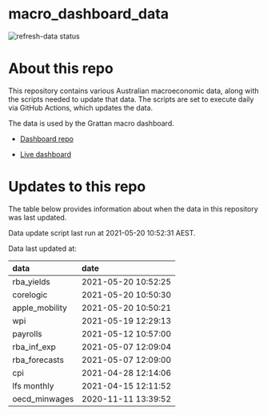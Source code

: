 
<!-- README.md is generated from README.Rmd. Please edit that file -->

# macro\_dashboard\_data

<!-- badges: start -->

![refresh-data
status](https://github.com/grattan/macro_dashboard_data/workflows/refresh-data/badge.svg)

<!-- badges: end -->

# About this repo

This repository contains various Australian macroeconomic data, along
with the scripts needed to update that data. The scripts are set to
execute daily via GitHub Actions, which updates the data.

The data is used by the Grattan macro dashboard.

  - [Dashboard repo](https://github.com/grattan/macrodashboard)

  - [Live dashboard](https://mattcowgill.shinyapps.io/macrodashboard/)

# Updates to this repo

The table below provides information about when the data in this
repository was last updated.

Data update script last run at 2021-05-20 10:52:31 AEST.

Data last updated at:

| data            | date                |
| :-------------- | :------------------ |
| rba\_yields     | 2021-05-20 10:52:25 |
| corelogic       | 2021-05-20 10:50:30 |
| apple\_mobility | 2021-05-20 10:50:21 |
| wpi             | 2021-05-19 12:29:13 |
| payrolls        | 2021-05-12 10:57:00 |
| rba\_inf\_exp   | 2021-05-07 12:09:04 |
| rba\_forecasts  | 2021-05-07 12:09:00 |
| cpi             | 2021-04-28 12:14:06 |
| lfs monthly     | 2021-04-15 12:11:52 |
| oecd\_minwages  | 2020-11-11 13:39:52 |
